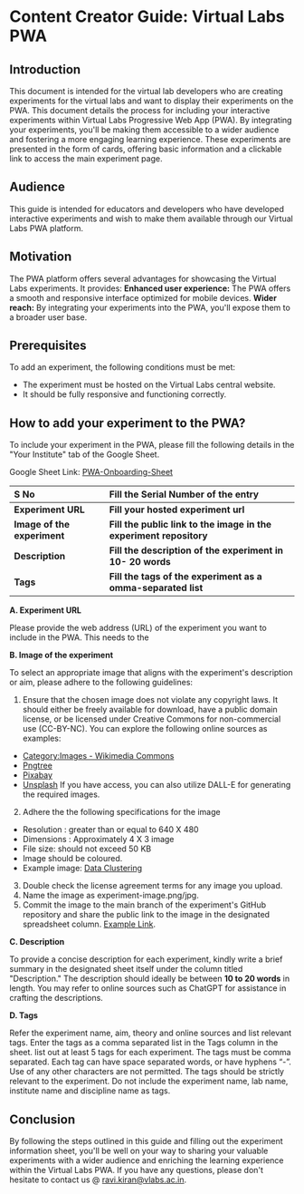 # Content Creator Guide: Virtual Labs PWA

## Introduction
This document is intended for the virtual lab developers who are creating experiments for the virtual labs and want to display their experiments on the PWA. This document details the process for including your interactive experiments within Virtual Labs Progressive Web App (PWA). By integrating your experiments, you'll be making them accessible to a wider audience and fostering a more engaging learning experience. These experiments are presented in the form of cards, offering basic information and a clickable link to access the main experiment page. 

## Audience
This guide is intended for educators and developers who have developed interactive experiments and wish to make them available through our Virtual Labs PWA platform.

## Motivation

The PWA platform offers several advantages for showcasing the Virtual Labs experiments. It provides:
**Enhanced user experience:** The PWA offers a smooth and responsive interface optimized for mobile devices.
**Wider reach:** By integrating your experiments into the PWA, you'll expose them to a broader user base.

## Prerequisites 

To add an experiment, the following conditions must be met:

* The experiment must be hosted on the Virtual Labs central website.
* It should be fully responsive and functioning correctly.


## How to add your experiment to the PWA?

To include your experiment in the PWA, please fill the following details in the "Your Institute" tab of the Google Sheet. 

Google Sheet Link: [PWA-Onboarding-Sheet](https://docs.google.com/spreadsheets/d/1ohrWAzEYdiDQTBM52AUhup2nZB3JRVsm2dG2n9-FHh0/edit?usp=sharing)

<b>S No | <b> Fill the Serial Number of the entry
:--|:--|
<b> Experiment URL | <b> Fill your hosted experiment url
<b> Image of the experiment| <b> Fill the public link to the image in the experiment repository
<b> Description| <b> Fill the description of the experiment in 10- 20 words
<b> Tags| <b> Fill the tags of the experiment as a omma-separated list

**A. Experiment URL**

Please provide the web address (URL) of the experiment you want to include in the PWA.  This needs to the 

**B. Image of the experiment**

To select an appropriate image that aligns with the experiment's description or aim, please adhere to the following guidelines:

1. Ensure that the chosen image does not violate any copyright laws. It should either be freely available for download, have a public domain license, or be licensed under Creative Commons for non-commercial use (CC-BY-NC).
You can explore the following online sources as examples:
 - [Category:Images - Wikimedia Commons](https://commons.wikimedia.org/wiki/Category:Images)
 - [Pngtree](https://pngtree.com/)
 - [Pixabay](https://pixabay.com/)
 - [Unsplash](https://unsplash.com/)
If you have access, you can also utilize DALL-E for generating the required images.

2. Adhere the the following specifications for the image

 - Resolution : greater than or equal to 640 X 480 
 - Dimensions : Approximately 4 X 3 image 
 - File size: should not exceed 50 KB
 - Image should be coloured.
 - Example image: [Data Clustering](https://github.com/virtual-labs/exp-mst-based-iiith/blob/main/experiment-image.jpg)
3. Double check the license agreement terms for any image you upload.
4. Name the image as experiment-image.png/jpg.
5. Commit the image to the main branch of the experiment's GitHub repository and share the public link to the image in the designated spreadsheet column. [Example Link](https://github.com/virtual-labs/exp-mst-based-iiith/tree/main).

 **C. Description**

To provide a concise description for each experiment, kindly write a brief summary in the designated sheet itself under the column titled "Description." The description should ideally be between **10 to 20 words** in length. You may refer to online sources such as ChatGPT for assistance in crafting the descriptions.

**D. Tags**

Refer the experiment name, aim, theory and online sources and list relevant tags. Enter the tags as a comma separated list in the Tags column in the sheet. list out at least 5 tags for each  experiment. The tags must be comma separated. Each tag can  have space separated words, or have hyphens “-”. Use of any  other characters are not permitted. The tags should be strictly relevant  to the experiment. Do not include the experiment name, lab name, institute name and discipline name as tags.

## Conclusion
By following the steps outlined in this guide and filling out the experiment information sheet, you'll be well on your way to sharing your valuable experiments with a wider audience and enriching the learning experience within the Virtual Labs PWA. If you have any questions, please don't hesitate to contact us @ ravi.kiran@vlabs.ac.in. 
